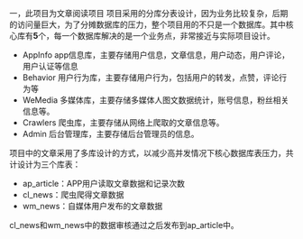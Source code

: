一，此项目为文章阅读项目
项目采用的分库分表设计，因为业务比较复杂，后期的访问量巨大，为了分摊数据库的压力，整个项目用的不只是一个数据库。其中核心库有**5**个，每一个数据库解决的是一个业务点，非常接近与实际项目设计。

- AppInfo  app信息库，主要存储用户信息，文章信息，用户动态，用户评论，用户认证等信息
- Behavior  用户行为库，主要存储用户行为，包括用户的转发，点赞，评论行为等
- WeMedia  多媒体库，主要存储多媒体人图文数据统计，账号信息，粉丝相关信息等。
- Crawlers  爬虫库，主要存储从网络上爬取的文章信息等。
- Admin  后台管理库，主要存储后台管理员的信息。

项目中的文章采用了多库设计的方式，以减少高并发情况下核心数据库表压力，共计设计为三个库表：

- ap_article：APP用户读取文章数据和记录次数
- cl_news：爬虫爬得文章数据
- wm_news：自媒体用户发布的文章数据

cl_news和wm_news中的数据审核通过之后发布到ap_article中。

